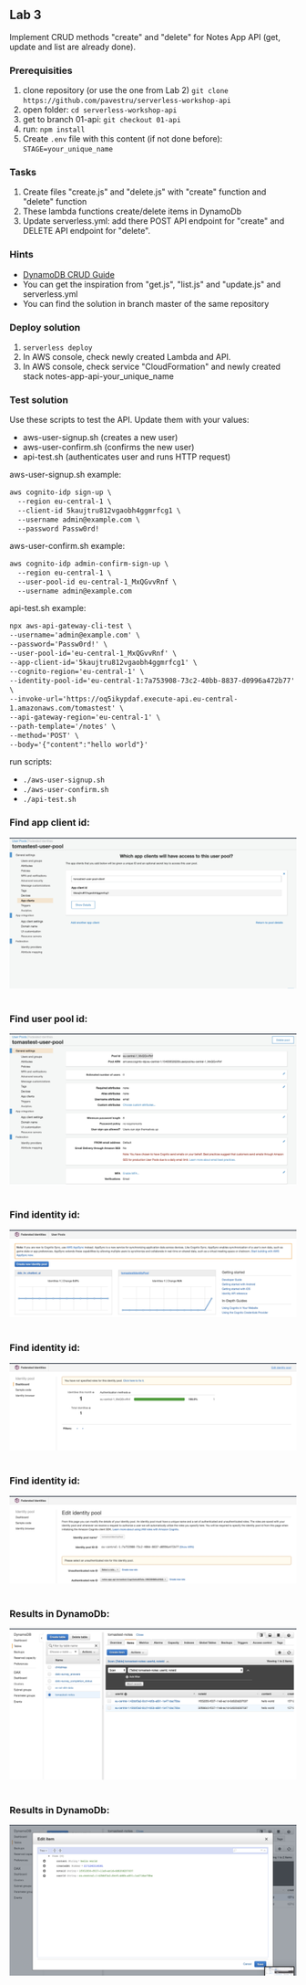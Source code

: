 ## Lab 3

Implement CRUD methods "create" and "delete" for Notes App API (get, update and list are already done).

### Prerequisities

1. clone repository (or use the one from Lab 2) `git clone https://github.com/pavestru/serverless-workshop-api`
2. open folder: `cd serverless-workshop-api`
3. get to branch 01-api: `git checkout 01-api`
4. run: `npm install`
5. Create `.env` file with this content (if not done before): `STAGE=your_unique_name`

### Tasks

1. Create files "create.js" and "delete.js" with "create" function and "delete" function
1. These lambda functions create/delete items in DynamoDb
1. Update serverless.yml: add there POST API endpoint for "create" and DELETE API endpoint for "delete".

### Hints

- [DynamoDB CRUD Guide](https://docs.aws.amazon.com/amazondynamodb/latest/developerguide/GettingStarted.NodeJs.03.html)
- You can get the inspiration from "get.js", "list.js" and "update.js" and serverless.yml
- You can find the solution in branch master of the same repository

### Deploy solution

1. `serverless deploy`
1. In AWS console, check newly created Lambda and API.
1. In AWS console, check service "CloudFormation" and newly created stack notes-app-api-your_unique_name

### Test solution

Use these scripts to test the API. Update them with your values:

- aws-user-signup.sh (creates a new user)
- aws-user-confirm.sh (confirms the new user)
- api-test.sh (authenticates user and runs HTTP request)

aws-user-signup.sh example:

```
aws cognito-idp sign-up \
  --region eu-central-1 \
  --client-id 5kaujtru812vgaobh4ggmrfcg1 \
  --username admin@example.com \
  --password Passw0rd!
```

aws-user-confirm.sh example:

```
aws cognito-idp admin-confirm-sign-up \
  --region eu-central-1 \
  --user-pool-id eu-central-1_MxQGvvRnf \
  --username admin@example.com
```

api-test.sh example:

```
npx aws-api-gateway-cli-test \
--username='admin@example.com' \
--password='Passw0rd!' \
--user-pool-id='eu-central-1_MxQGvvRnf' \
--app-client-id='5kaujtru812vgaobh4ggmrfcg1' \
--cognito-region='eu-central-1' \
--identity-pool-id='eu-central-1:7a753908-73c2-40bb-8837-d0996a472b77' \
--invoke-url='https://oq5ikypdaf.execute-api.eu-central-1.amazonaws.com/tomastest' \
--api-gateway-region='eu-central-1' \
--path-template='/notes' \
--method='POST' \
--body='{"content":"hello world"}'
```

run scripts:

- `./aws-user-signup.sh`
- `./aws-user-confirm.sh`
- `./api-test.sh`

### Find app client id:

![alt](images/lab01_1.jpg)
&nbsp;

### Find user pool id:

![alt](images/lab01_2.jpg)
&nbsp;

### Find identity id:

![alt](images/lab01_4.jpg)
&nbsp;

### Find identity id:

![alt](images/lab01_5.jpg)
&nbsp;

### Find identity id:

![alt](images/lab01_6.jpg)
&nbsp;

### Results in DynamoDb:

![alt](images/lab01_8.jpg)
&nbsp;

### Results in DynamoDb:

![alt](images/lab01_3.jpg)
